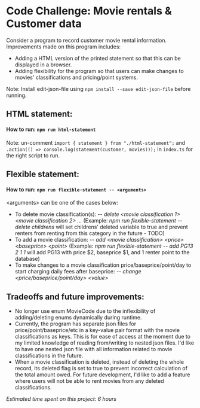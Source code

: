 # Code Challenge: Movie rentals & Customer data

Consider a program to record customer movie rental information. Improvements made on this program includes:

- Adding a HTML version of the printed statement so that this can be displayed in a browser.
- Adding flexibility for the program so that users can make changes to movies' classifications and pricing/point systems.

Note: Install edit-json-file using `npm install --save edit-json-file` before running.

## HTML statement:

#### How to run: `npm run html-statement`

Note: un-comment `import { statement } from "./html-statement";` and `.action(() => console.log(statement(customer, movies)));` in `index.ts` for the right script to run.


## Flexible statement:

#### How to run: `npm run flexible-statement -- <arguments>`

\<arguments\> can be one of the cases below:
  
  - To delete movie classification(s): -- *delete <movie classification 1> <movie classification 2> ...* (Example: *npm run flexible-statement -- delete childrens*    will set childrens' deleted variable to true and prevent renters from renting from this category in the future - TODO)
  - To add a movie classification: -- *add \<movie classification\> \<price\> \<baseprice\> \<point\>* (Example: *npm run flexible-statement -- add PG13 2 1 1*    will add PG13 with price $2, baseprice $1, and 1 renter point to the database)
  - To make changes to a movie classification price/baseprice/point/day to start charging daily fees after baseprice: -- *change <movie classification> <price/baseprice/point/day> \<value\>*
  
## Tradeoffs and future improvements:
  
- No longer use enum MovieCode due to the inflexibility of adding/deleting enums dynamically during runtime.
- Currently, the program has separate json files for price/point/baseprice/etc in a key-value pair format with the movie classifications as keys. This is for ease of access at the moment due to my limited knowledge of reading from/writing to nested json files. I'd like to have one nested json file with all information related to movie classifications in the future.
- When a movie classification is deleted, instead of deleting the whole record, its deleted flag is set to true to prevent incorrect calculation of the total amount owed. For future development, I'd like to add a feature where users will not be able to rent movies from any deleted classifications.
  

*Estimated time spent on this project: 6 hours*
